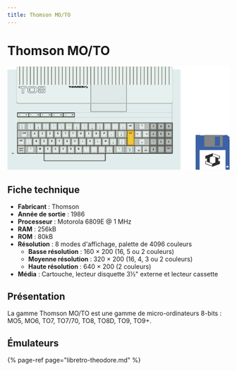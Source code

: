 ```yaml
---
title: Thomson MO/TO
---
```


# Thomson MO/TO

![Mod&#xE8;le TO8](/migration-images/emulateurs/ordinosaures/thomson-t08/image%20%2829%29.png)

## Fiche technique

* **Fabricant** : Thomson
* **Année de sortie** : 1986
* **Processeur** : Motorola 6809E @ 1 MHz
* **RAM** : 256kB
* **ROM** : 80kB
* **Résolution** : 8 modes d'affichage, palette de 4096 couleurs
  * **Basse résolution** : 160 × 200 \(16, 5 ou 2 couleurs\)
  * **Moyenne résolution** : 320 × 200 \(16, 4, 3 ou 2 couleurs\)
  * **Haute résolution** : 640 × 200 \(2 couleurs\)
* **Média** : Cartouche, lecteur disquette 3½" externe et lecteur cassette

## Présentation

La gamme Thomson MO/TO est une gamme de micro-ordinateurs 8-bits : MO5, MO6, TO7, TO7/70, TO8, TO8D, TO9, TO9+.

## Émulateurs

{% page-ref page="libretro-theodore.md" %}

